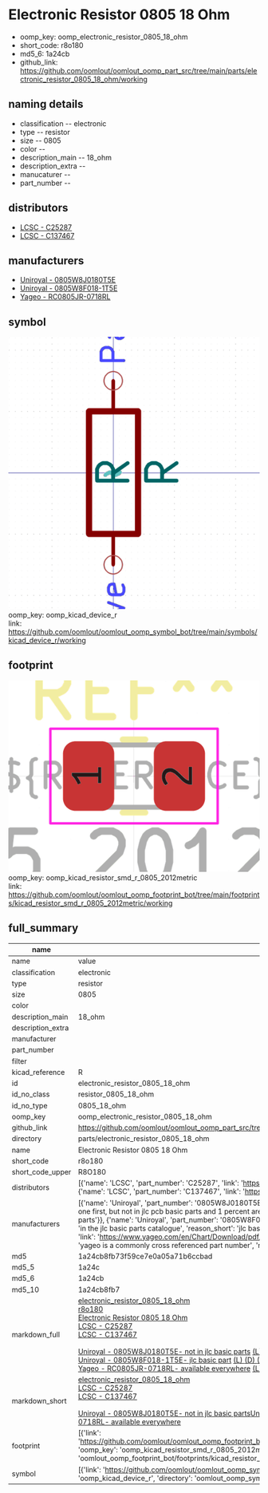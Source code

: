 # Electronic Resistor 0805 18 Ohm

  
* oomp_key: oomp_electronic_resistor_0805_18_ohm 
* short_code: r8o180
* md5_6: 1a24cb  
* github_link: https://github.com/oomlout/oomlout_oomp_part_src/tree/main/parts/electronic_resistor_0805_18_ohm/working  
## naming details
* classification -- electronic
* type -- resistor
* size -- 0805
* color -- 
* description_main -- 18_ohm
* description_extra -- 
* manucaturer -- 
* part_number -- 

## distributors
* [LCSC - C25287](https://lcsc.com/product-detail/C25287.html)  
* [LCSC - C137467](https://lcsc.com/product-detail/C137467.html)  

## manufacturers
* [Uniroyal - 0805W8J0180T5E]()  
* [Uniroyal - 0805W8F018-1T5E]()  
* [Yageo - RC0805JR-0718RL](https://www.yageo.com/en/Chart/Download/pdf/RC0805JR-0718RL)  

## symbol

![](symbol/0/working/working_600.png)  
oomp_key: oomp_kicad_device_r  
link: https://github.com/oomlout/oomlout_oomp_symbol_bot/tree/main/symbols/kicad_device_r/working  

## footprint

![](footprint/0/working/working_600.png)  
oomp_key: oomp_kicad_resistor_smd_r_0805_2012metric  
link: https://github.com/oomlout/oomlout_oomp_footprint_bot/tree/main/footprints/kicad_resistor_smd_r_0805_2012metric/working  

## full_summary
| name | value | 
| --- | --- | 
| name | value | 
| classification | electronic | 
| type | resistor | 
| size | 0805 | 
| color |  | 
| description_main | 18_ohm | 
| description_extra |  | 
| manufacturer |  | 
| part_number |  | 
| filter |  | 
| kicad_reference | R | 
| id | electronic_resistor_0805_18_ohm | 
| id_no_class | resistor_0805_18_ohm | 
| id_no_type | 0805_18_ohm | 
| oomp_key | oomp_electronic_resistor_0805_18_ohm | 
| github_link | https://github.com/oomlout/oomlout_oomp_part_src/tree/main/parts/electronic_resistor_0805_18_ohm/working | 
| directory | parts/electronic_resistor_0805_18_ohm | 
| name | Electronic Resistor 0805 18 Ohm | 
| short_code | r8o180 | 
| short_code_upper | R8O180 | 
| distributors | [{'name': 'LCSC', 'part_number': 'C25287', 'link': 'https://lcsc.com/product-detail/C25287.html', 'id': 'distributor_lcsc'}, {'name': 'LCSC', 'part_number': 'C137467', 'link': 'https://lcsc.com/product-detail/C137467.html', 'id': 'distributor_lcsc'}] | 
| manufacturers | [{'name': 'Uniroyal', 'part_number': '0805W8J0180T5E', 'link': '', 'id': 'manufacturer_uniroyal', 'note': {'reason': 'did this one first, but not in jlc pcb basic parts and 1 percent are and they are the same price', 'reason_short': 'not in jlc basic parts'}}, {'name': 'Uniroyal', 'part_number': '0805W8F018-1T5E', 'link': '', 'id': 'manufacturer_uniroyal', 'note': {'reason': 'in the jlc basic parts catalogue', 'reason_short': 'jlc basic part'}}, {'name': 'Yageo', 'part_number': 'RC0805JR-0718RL', 'link': 'https://www.yageo.com/en/Chart/Download/pdf/RC0805JR-0718RL', 'id': 'manufacturer_yageo', 'note': {'reason': 'yageo is a commonly cross referenced part number', 'reason_short': 'available everywhere'}}] | 
| md5 | 1a24cb8fb73f59ce7e0a05a71b6ccbad | 
| md5_5 | 1a24c | 
| md5_6 | 1a24cb | 
| md5_10 | 1a24cb8fb7 | 
| markdown_full | [electronic_resistor_0805_18_ohm](https://github.com/oomlout/oomlout_oomp_part_src/tree/main/parts/electronic_resistor_0805_18_ohm/working)<br>[r8o180](https://github.com/oomlout/oomlout_oomp_part_src/tree/main/parts/electronic_resistor_0805_18_ohm/working)<br>[Electronic Resistor 0805 18 Ohm](https://github.com/oomlout/oomlout_oomp_part_src/tree/main/parts/electronic_resistor_0805_18_ohm/working)<br>[LCSC - C25287<br>](https://lcsc.com/product-detail/C25287.html)[LCSC - C137467<br>](https://lcsc.com/product-detail/C137467.html)<br>[Uniroyal - 0805W8J0180T5E- not in jlc basic parts]() [(L)  ](https://www.lcsc.com/search?q=0805W8J0180T5E)[(D)  ](https://www.digikey.com/en/products?keywords=0805W8J0180T5E)[(M)  ](https://www.mouser.com/Search/Refine?Keyword=0805W8J0180T5E)[(N)  ](https://www.newark.com/search?st=0805W8J0180T5E)[(SZ)  ](https://so.szlcsc.com/global.html?k=0805W8J0180T5E)<br>[Uniroyal - 0805W8F018-1T5E- jlc basic part]() [(L)  ](https://www.lcsc.com/search?q=0805W8F018-1T5E)[(D)  ](https://www.digikey.com/en/products?keywords=0805W8F018-1T5E)[(M)  ](https://www.mouser.com/Search/Refine?Keyword=0805W8F018-1T5E)[(N)  ](https://www.newark.com/search?st=0805W8F018-1T5E)[(SZ)  ](https://so.szlcsc.com/global.html?k=0805W8F018-1T5E)<br>[Yageo - RC0805JR-0718RL- available everywhere](https://www.yageo.com/en/Chart/Download/pdf/RC0805JR-0718RL) [(L)  ](https://www.lcsc.com/search?q=RC0805JR-0718RL)[(D)  ](https://www.digikey.com/en/products?keywords=RC0805JR-0718RL)[(M)  ](https://www.mouser.com/Search/Refine?Keyword=RC0805JR-0718RL)[(N)  ](https://www.newark.com/search?st=RC0805JR-0718RL)[(SZ)  ](https://so.szlcsc.com/global.html?k=RC0805JR-0718RL)<br> | 
| markdown_short | [electronic_resistor_0805_18_ohm](https://github.com/oomlout/oomlout_oomp_part_src/tree/main/parts/electronic_resistor_0805_18_ohm/working)<br>[LCSC - C25287<br>](https://lcsc.com/product-detail/C25287.html)[LCSC - C137467<br>](https://lcsc.com/product-detail/C137467.html)<br>[Uniroyal - 0805W8J0180T5E- not in jlc basic parts]()[Uniroyal - 0805W8F018-1T5E- jlc basic part]()[Yageo - RC0805JR-0718RL- available everywhere](https://www.yageo.com/en/Chart/Download/pdf/RC0805JR-0718RL) | 
| footprint | [{'link': 'https://github.com/oomlout/oomlout_oomp_footprint_bot/tree/main/foootprntss/kicad_resistor_smd_r_0805_2012metric', 'oomp_key': 'oomp_kicad_resistor_smd_r_0805_2012metric', 'directory': 'oomlout_oomp_footprint_bot/footprints/kicad_resistor_smd_r_0805_2012metric//working/working.kicad_mod'}] | 
| symbol | [{'link': 'https://github.com/oomlout/oomlout_oomp_symbol_bot/tree/main/symbols/kicad_device_r', 'oomp_key': 'oomp_kicad_device_r', 'directory': 'oomlout_oomp_symbol_bot/symbols/kicad_device_r//working/working.kicad_sym'}] | 
